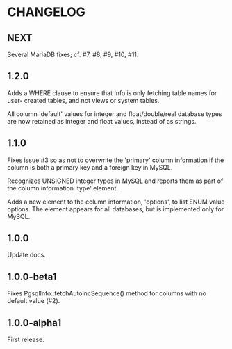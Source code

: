 # CHANGELOG

## NEXT

Several MariaDB fixes; cf. #7, #8, #9, #10, #11.

## 1.2.0

Adds a WHERE clause to ensure that Info is only fetching table names for user-
created tables, and not views or system tables.

All column 'default' values for integer and float/double/real database types are
now retained as integer and float values, instead of as strings.

## 1.1.0

Fixes issue #3 so as not to overwrite the 'primary' column information if the
column is both a primary key and a foreign key in MySQL.

Recognizes UNSIGNED integer types in MySQL and reports them as part of the
column information 'type' element.

Adds a new element to the column information, 'options', to list ENUM value
options. The element appears for all databases, but is implemented only for
MySQL.

## 1.0.0

Update docs.

## 1.0.0-beta1

Fixes PgsqlInfo::fetchAutoincSequence() method for columns with no default value (#2).

## 1.0.0-alpha1

First release.
